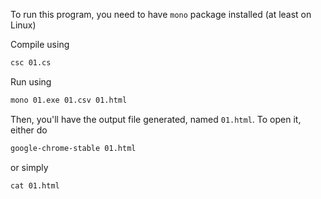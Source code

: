 To run this program, you need to have `mono` package installed (at least on Linux)

Compile using

```bash
csc 01.cs
```

Run using

```bash
mono 01.exe 01.csv 01.html
```

Then, you'll have the output file generated, named `01.html`.
To open it, either do
```bash
google-chrome-stable 01.html
```

or simply

```
cat 01.html
```